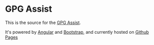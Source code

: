 # GPG Assist

This is the source for the [GPG Assist](https://pedrolamas.github.io/gpg-assist/).

It's powered by [Angular](https://angular.io) and [Bootstrap](http://getbootstrap.com), and currently hosted on [Github Pages](https://pages.github.com)
